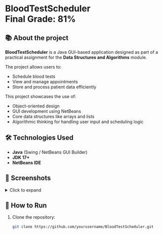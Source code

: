# BloodTestScheduler <br> Final Grade: 81%</h2>
## 📚 About the project

**BloodTestScheduler** is a Java GUI-based application designed as part of a practical assignment for the **Data Structures and Algorithms** module.

The project allows users to:
- Schedule blood tests
- View and manage appointments
- Store and process patient data efficiently

This project showcases the use of:
- Object-oriented design
- GUI development using NetBeans
- Core data structures like arrays and lists
- Algorithmic thinking for handling user input and scheduling logic

## 🛠️ Technologies Used

- **Java** (Swing / NetBeans GUI Builder)
- **JDK 17+**
- **NetBeans IDE**

## 📸 Screenshots

<details>
  <summary>Click to expand</summary>

  ![Main Screen](https://github.com/stefanyrjunges/BloodTestScheduler/blob/main/images/Screenshot%202025-05-15%20212023.png?raw=true)
  ![Scheduling Interface](https://github.com/stefanyrjunges/BloodTestScheduler/blob/main/images/Screenshot%202025-05-15%20212038.png?raw=true)
  ![Schedule](https://github.com/stefanyrjunges/BloodTestScheduler/blob/main/images/Screenshot%202025-05-15%20212043.png?raw=true)
  ![GPs](https://github.com/stefanyrjunges/BloodTestScheduler/blob/main/images/Screenshot%202025-05-15%20212048.png?raw=true)
  ![No-show](https://github.com/stefanyrjunges/BloodTestScheduler/blob/main/images/Screenshot%202025-05-15%20212054.png?raw=true)

</details>

## 🚀 How to Run

1. Clone the repository:
   ```bash
   git clone https://github.com/yourusername/BloodTestScheduler.git

